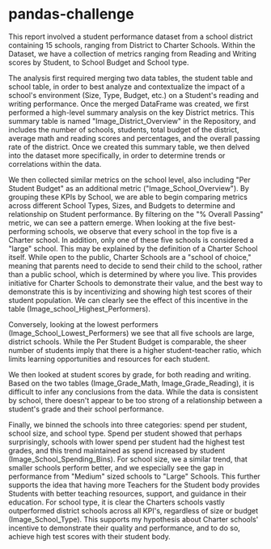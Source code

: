 # pandas-challenge

This report involved a student performance dataset from a school district containing 15 schools, ranging from District to Charter Schools. Within the Dataset, we have a collection of metrics ranging from Reading and Writing scores by Student, to School Budget and School type.

The analysis first required merging two data tables, the student table and school table, in order to best analyze and contextualize the impact of a school's environment (Size, Type, Budget, etc.) on a Student's reading and writing performance. Once the merged DataFrame was created, we first performed a high-level summary analysis on the key District metrics. This summary table is named "Image_District_Overview" in the Repository, and includes the number of schools, students, total budget of the district, average math and reading scores and percentages, and the overall passing rate of the district. Once we created this summary table, we then delved into the dataset more specifically, in order to determine trends or correlations within the data.

We then collected similar metrics on the school level, also including "Per Student Budget" as an additional metric ("Image_School_Overview"). By grouping these KPIs by School, we are able to begin comparing metrics across different School Types, Sizes, and Budgets to determine and relationship on Student performance. By filtering on the "% Overall Passing" metric, we can see a pattern emerge. When looking at the five best-performing schools, we observe that every school in the top five is a Charter school. In addition, only one of these five schools is considered a "large" school. This may be explained by the definition of a Charter School itself. While open to the public, Charter Schools are a "school of choice," meaning that parents need to decide to send their child to the school, rather than a public school, which is determined by where you live. This provides initiative for Charter Schools to demonstrate their value, and the best way to demonstrate this is by incentivizing and showing high test scores of their student population. We can clearly see the effect of this incentive in the table (Image_school_Highest_Performers).

Conversely, looking at the lowest performers (Image_School_Lowest_Performers) we see that all five schools are large, district schools. While the Per Student Budget is comparable, the sheer number of students imply that there is a higher student-teacher ratio, which limits learning opportunities and resources for each student.

We then looked at student scores by grade, for both reading and writing. Based on the two tables (Image_Grade_Math, Image_Grade_Reading), it is difficult to infer any conclusions from the data. While the data is consistent by school, there doesn't appear to be too strong of a relationship between a student's grade and their school performance.

Finally, we binned the schools into three categories: spend per student, school size, and school type. Spend per student showed that perhaps surprisingly, schools with lower spend per student had the highest test grades, and this trend maintained as spend increased by student (Image_School_Spending_Bins). For school size, we a similar trend, that smaller schools perform better, and we especially see the gap in performance from "Medium" sized schools to "Large" Schools. This further supports the idea that having more Teachers for the Student body provides Students with better teaching resources, support, and guidance in their education. For school type, it is clear the Charters schools vastly outperformed district schools across all KPI's, regardless of size or budget (Image_School_Type). This supports my hypothesis about Charter schools' incentive to demonstrate their quality and performance, and to do so, achieve high test scores with their student body.










